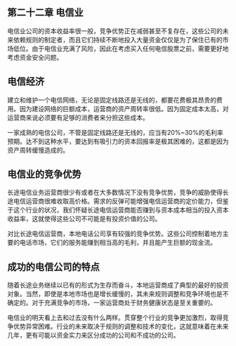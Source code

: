 ## 第二十二章 电信业

电信业公司的资本收益率很一般，竞争优势正在减弱甚至不复存在，这些公司的未来依赖规则的制定者，而且它们持续不断地投入大量资金仅仅是为了保住已有的市场低位。由于电信业充满了风险，因此在考虑买入任何电信股票之前，需要更好地考虑资金安全问题。

## 电信经济

建立和维护一个电信网络，无论是固定线路还是无线的，都要花费极其昂贵的费用。因为建设网络的巨额成本，运营商的资产周转率很低。因为固定成本太高，对运营商来说必须要有足够的消费者来分担这些成本。

一家成熟的电信公司，不管是固定线路还是无线的，应当有20%~30%的毛利率预期。达不到这种水平，要达到有吸引力的资本回报率是极其困难的，这都是因为资产周转缓慢造成的。

## 电信业的竞争优势

长途电信业务运营商很少有或者在大多数情况下没有竞争优势，竞争的威胁使得长途电信运营商很难收取高价格。需求的反弹可能增强电信运营商的定价能力，但鉴于这个行业的状况，我们怀疑长途电信运营商能否赚到与资本成本相当的投入资本收益率，这就使得这些公司不可能是有投资价值的公司。

对比长途电信运营商，本地电话公司享有较强的竞争优势。这些公司控制着地方主要的电话市场，它们的服务能赚到相当高的毛利，并且能产生巨额的现金流。

## 成功的电信公司的特点

随着长途业务继续以已有的形式为生存而奋斗，本地运营商成了典型的最好的投资对象。当然，即使是本地市场也是增长缓慢的，其未来规则调整和竞争环境也是不确定的。对于充满竞争的市场，一家运营商处于财务健康状态是至关重要的。


电信业的明天看上去和过去没有什么两样。贯穿整个行业的竞争更加激烈，取得竞争优势异常困难。行业的未来取决于规则的调整和技术的变化，这就意味着在未来几年，更有可能以资金实力来区分成功的公司和不成功的公司。
